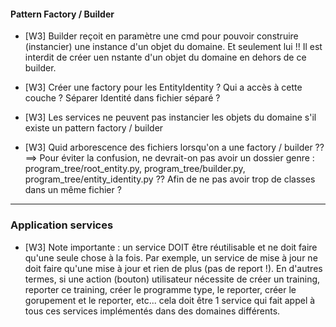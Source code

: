 

#### Pattern Factory / Builder

- [W3] Builder reçoit en paramètre une cmd pour pouvoir construire (instancier) une instance d'un objet du domaine. 
Et seulement lui !! Il est interdit de créer uen nstante d'un objet du domaine en dehors de ce builder.

- [W3] Créer une factory pour les EntityIdentity ? Qui a accès à cette couche ? Séparer Identité dans fichier séparé ?

- [W3] Les services ne peuvent pas instancier les objets du domaine s'il existe un pattern factory / builder

- [W3] Quid arborescence des fichiers lorsqu'on a une factory / builder ?? ==> Pour éviter la confusion, ne devrait-on pas avoir un dossier genre : program_tree/root_entity.py, program_tree/builder.py, program_tree/entity_identity.py ?? Afin de ne pas avoir trop de classes dans un même fichier ?

-------------------------------

### Application services

- [W3] Note importante : un service DOIT être réutilisable et ne doit faire qu'une seule chose à la fois.
Par exemple, un service de mise à jour ne doit faire qu'une mise à jour et rien de plus (pas de report !).
En d'autres termes, si une action (bouton) utilisateur nécessite de créer un training, reporter ce training, créer le programme type, le reporter, créer le gorupement et le reporter, etc... cela doit être 1 service qui fait appel à tous ces services implémentés dans des domaines différents.

